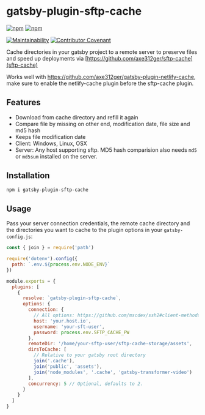 # gatsby-plugin-sftp-cache

[![npm](https://img.shields.io/npm/v/gatsby-plugin-sftp-cache.svg?label=npm@latest)](https://www.npmjs.com/package/gatsby-plugin-sftp-cache)
[![npm](https://img.shields.io/npm/dm/gatsby-plugin-sftp-cache.svg)](https://www.npmjs.com/package/gatsby-plugin-sftp-cache)

[![Maintainability](https://api.codeclimate.com/v1/badges/fc81fa5e535561c0a6ff/maintainability)](https://codeclimate.com/github/axe312ger/gatsby-plugin-sftp-cache/maintainability)
[![Contributor Covenant](https://img.shields.io/badge/Contributor%20Covenant-v1.4%20adopted-ff69b4.svg)](CODE_OF_CONDUCT.md)

Cache directories in your gatsby project to a remote server to preserve files and speed up deployments via [https://github.com/axe312ger/sftp-cache](sftp-cache)

Works well with https://github.com/axe312ger/gatsby-plugin-netlify-cache, make sure to enable the netlify-cache plugin before the sftp-cache plugin.

## Features

* Download from cache directory and refill it again
* Compare file by missing on other end, modification date, file size and md5 hash
* Keeps file modification date
* Client: Windows, Linux, OSX
* Server: Any host supporting sftp. MD5 hash comparision also needs `md5` or `md5sum` installed on the server.

## Installation

```sh
npm i gatsby-plugin-sftp-cache
```

## Usage

Pass your server connection credentials, the remote cache directory and the directories you want to cache to the plugin options in your `gatsby-config.js`:

```js
const { join } = require('path')

require('dotenv').config({
  path: `.env.${process.env.NODE_ENV}`
})

module.exports = {
  plugins: [
    {
      resolve: `gatsby-plugin-sftp-cache`,
      options: {
        connection: {
          // All options: https://github.com/mscdex/ssh2#client-methods
          host: 'your.host.io',
          username: 'your-sft-user',
          password: process.env.SFTP_CACHE_PW
        },
        remoteDir: '/home/your-sftp-user/sftp-cache-storage/assets',
        dirsToCache: [
          // Relative to your gatsby root directory
          join('.cache'),
          join('public', 'assets'),
          join('node_modules', '.cache', 'gatsby-transformer-video')
        ],
        concurrency: 5 // Optional, defaults to 2.
      }
    }
  ]
}
```
